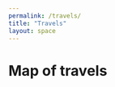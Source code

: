 ```yaml
---
permalink: /travels/
title: "Travels"
layout: space
---
```

# Map of travels
<html>
    <head>
        <meta name="viewport" content="width=device-width, initial-scale=1.0">
        <script src='https://api.mapbox.com/mapbox-gl-js/v2.0.1/mapbox-gl.js'></script>
        <link href='https://api.mapbox.com/mapbox-gl-js/v2.0.1/mapbox-gl.css' rel='stylesheet' />
    </head>
    <body>
        <br>
        <div id="map" style="width: 100%; height: 480px;"></div>
        <script>
            mapboxgl.accessToken = 'pk.eyJ1IjoiemhhbmdjaSIsImEiOiJja2themJsZTcxOTRzMnZsbjZxNmIxOTF1In0.xY5kzc2fZFfaURdJNvUEsQ';
            var map = new mapboxgl.Map({
                container: 'map',
                style: 'mapbox://styles/mapbox/streets-v11', // stylesheet location
                center: [-74.5, 40], // starting position [lng, lat]
                zoom: 0 // starting zoom
            });
        </script>
    </body>
</html>
